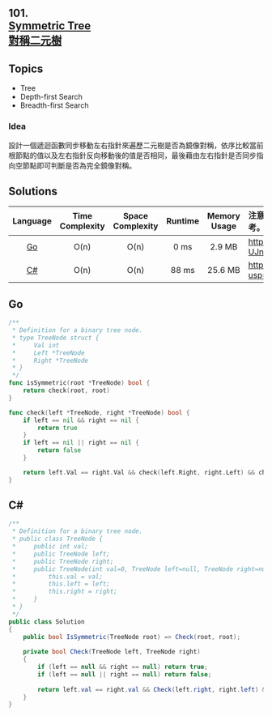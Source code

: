 ##  **101.<br/>[Symmetric Tree](https://leetcode.com/problems/symmetric-tree/)<br/>[對稱二元樹](https://leetcode-cn.com/problems/symmetric-tree/)**

## **Topics**
* Tree
* Depth-first Search
* Breadth-first Search

### **Idea**
設計一個遞迴函數同步移動左右指針來遍歷二元樹是否為鏡像對稱，依序比較當前根節點的值以及左右指針反向移動後的值是否相同，最後藉由左右指針是否同步指向空節點即可判斷是否為完全鏡像對稱。

## **Solutions**
| Language | Time Complexity | Space Complexity | Runtime | Memory Usage | 注意：Runtime和Memory Usage的數值皆來自LeetCode提供的效能測試，僅供參考。 |
| :--: | :--: | :--: | :--: | :--: | :-- |
| [Go](https://github.com/cashviar/leetcode/blob/main/problems/algorithms/101_symmetric-tree.md#go) | O(n) | O(n) | 0 ms | 2.9 MB | https://drive.google.com/file/d/1QjWkjZRR-UJnrYmwmOLXjGNaHv9DcJuQ/view?usp=sharing |
| [C#](https://github.com/cashviar/leetcode/blob/main/problems/algorithms/101_symmetric-tree.md#c) | O(n) | O(n) | 88 ms | 25.6 MB | https://drive.google.com/file/d/1Dnc37zBa8VpOVrJpc0CzZnamp5NDE6dT/view?usp=sharing |

## **Go**
```Go
/**
 * Definition for a binary tree node.
 * type TreeNode struct {
 *     Val int
 *     Left *TreeNode
 *     Right *TreeNode
 * }
 */
func isSymmetric(root *TreeNode) bool {
    return check(root, root)
}

func check(left *TreeNode, right *TreeNode) bool {
    if left == nil && right == nil {
        return true
    }
    if left == nil || right == nil {
        return false
    }

    return left.Val == right.Val && check(left.Right, right.Left) && check(left.Left, right.Right)    
}
```
## C#
```csharp
/**
 * Definition for a binary tree node.
 * public class TreeNode {
 *     public int val;
 *     public TreeNode left;
 *     public TreeNode right;
 *     public TreeNode(int val=0, TreeNode left=null, TreeNode right=null) {
 *         this.val = val;
 *         this.left = left;
 *         this.right = right;
 *     }
 * }
 */
public class Solution 
{
    public bool IsSymmetric(TreeNode root) => Check(root, root);
    
    private bool Check(TreeNode left, TreeNode right)
    {
        if (left == null && right == null) return true;
        if (left == null || right == null) return false;
        
        return left.val == right.val && Check(left.right, right.left) && Check(left.left, right.right);
    }
}
```